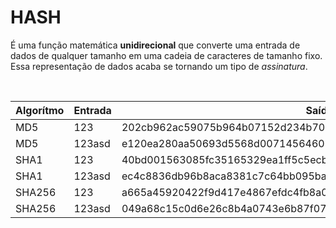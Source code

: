 <style>
.slidev-layout td, .slidev-layout th {
    padding: 2px;
    border-left: solid 1px #666;
    text-align: center;
    font-size: 14px;
}
</style>
# HASH

É uma função matemática **unidirecional** que converte uma entrada de dados de qualquer tamanho em uma cadeia de caracteres de tamanho fixo. Essa representação de dados acaba se tornando um tipo de *assinatura*.

<br>

<div v-click>

|Algorítmo|Entrada|Saída|Tamanho|
|-|-|-|-|
|MD5|123|202cb962ac59075b964b07152d234b70|32|
|MD5|123asd|e120ea280aa50693d5568d0071456460|32|
|SHA1|123|40bd001563085fc35165329ea1ff5c5ecbdbbeef|40|
|SHA1|123asd|ec4c8836db96b8aca8381c7c64bb095ba46d5e28|40|
|SHA256|123|a665a45920422f9d417e4867efdc4fb8a04a1f3fff1fa07e998e86f7f7a27ae3|64|
|SHA256|123asd|049a68c15c0d6e26c8b4a0743e6b87f074864c2fae5983c88956cb2882d608f5|64|

</div>